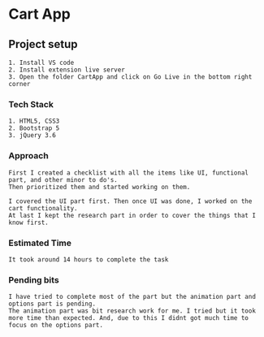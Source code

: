 # Cart App

## Project setup

    1. Install VS code
    2. Install extension live server
    3. Open the folder CartApp and click on Go Live in the bottom right corner


### Tech Stack

    1. HTML5, CSS3
    2. Bootstrap 5 
    3. jQuery 3.6 


### Approach

    First I created a checklist with all the items like UI, functional part, and other minor to do's. 
    Then prioritized them and started working on them. 

    I covered the UI part first. Then once UI was done, I worked on the cart functionality. 
    At last I kept the research part in order to cover the things that I know first. 

### Estimated Time

    It took around 14 hours to complete the task

    
### Pending bits

    I have tried to complete most of the part but the animation part and options part is pending.  
    The animation part was bit research work for me. I tried but it took more time than expected. And, due to this I didnt got much time to focus on the options part. 